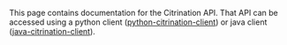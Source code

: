 This page contains documentation for the Citrination API. That API can be accessed using a python client ([python-citrination-client](https://github.com/CitrineInformatics/python-citrination-client)) or java client ([java-citrination-client](https://github.com/CitrineInformatics/java-citrination-client)).
